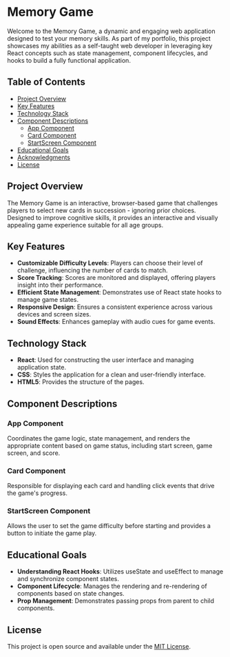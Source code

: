 # Memory Game
Welcome to the Memory Game, a dynamic and engaging web application designed to test your memory skills. As part of my portfolio, this project showcases my abilities as a self-taught web developer in leveraging key React concepts such as state management, component lifecycles, and hooks to build a fully functional application.


## Table of Contents
- [Project Overview](#project-overview)
- [Key Features](#key-features)
- [Technology Stack](#technology-stack)
- [Component Descriptions](#component-descriptions)
  - [App Component](#app-component)
  - [Card Component](#card-component)
  - [StartScreen Component](#startscreen-component)
- [Educational Goals](#educational-goals)
- [Acknowledgments](#acknowledgments)
- [License](#license)


## Project Overview
The Memory Game is an interactive, browser-based game that challenges players to select new cards in succession - ignoring prior choices. Designed to improve cognitive skills, it provides an interactive and visually appealing game experience suitable for all age groups.


## Key Features
- **Customizable Difficulty Levels**: Players can choose their level of challenge, influencing the number of cards to match.
- **Score Tracking**: Scores are monitored and displayed, offering players insight into their performance.
- **Efficient State Management**: Demonstrates use of React state hooks to manage game states.
- **Responsive Design**: Ensures a consistent experience across various devices and screen sizes.
- **Sound Effects**: Enhances gameplay with audio cues for game events.


## Technology Stack
- **React**: Used for constructing the user interface and managing application state.
- **CSS**: Styles the application for a clean and user-friendly interface.
- **HTML5**: Provides the structure of the pages.


## Component Descriptions

### App Component
Coordinates the game logic, state management, and renders the appropriate content based on game status, including start screen, game screen, and score.

### Card Component
Responsible for displaying each card and handling click events that drive the game's progress.

### StartScreen Component
Allows the user to set the game difficulty before starting and provides a button to initiate the game play.


## Educational Goals
- **Understanding React Hooks**: Utilizes useState and useEffect to manage and synchronize component states.
- **Component Lifecycle**: Manages the rendering and re-rendering of components based on state changes.
- **Prop Management**: Demonstrates passing props from parent to child components.


## License
This project is open source and available under the [MIT License](LICENSE.md).
